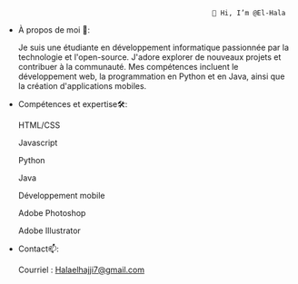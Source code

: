                                                        👋 Hi, I’m @El-Hala
																					
																					 
			
- À propos de moi 🚀:

  Je suis une étudiante en développement informatique passionnée par la technologie et l'open-source. J'adore explorer de nouveaux projets et contribuer à la communauté. Mes compétences incluent le développement web, la programmation en Python et en Java, ainsi que la création d'applications mobiles.

- Compétences et expertise🛠️:
  
  HTML/CSS

  Javascript

  Python

  Java

  Développement mobile

  Adobe Photoshop

  Adobe Illustrator

 - Contact📫:

   Courriel : Halaelhajji7@gmail.com


<!---
El-Hala/El-Hala is a ✨ special ✨ repository because its `README.md` (this file) appears on your GitHub profile.
You can click the Preview link to take a look at your changes.
--->
